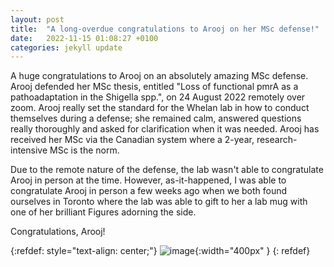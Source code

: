 ```yaml
---
layout: post
title:  "A long-overdue congratulations to Arooj on her MSc defense!"
date:   2022-11-15 01:08:27 +0100
categories: jekyll update
---
```


A huge congratulations to Arooj on an absolutely amazing MSc defense. Arooj defended her MSc thesis, entitled "Loss of functional pmrA as a pathoadaptation in the Shigella spp.", on 24 August 2022 remotely over zoom. Arooj really set the standard for the Whelan lab in how to conduct themselves during a defense; she remained calm, answered questions really thoroughly and asked for clarification when it was needed. Arooj has received her MSc via the Canadian system where a 2-year, research-intensive MSc is the norm.

Due to the remote nature of the defense, the lab wasn't able to congratulate Arooj in person at the time. However, as-it-happened, I was able to congratulate Arooj in person a few weeks ago when we both found ourselves in Toronto where the lab was able to gift to her a lab mug with one of her brilliant Figures adorning the side.

Congratulations, Arooj!

{:refdef: style="text-align: center;"}
![image](/assets/images/arooj_mug.png){:width="400px" }
{: refdef}
